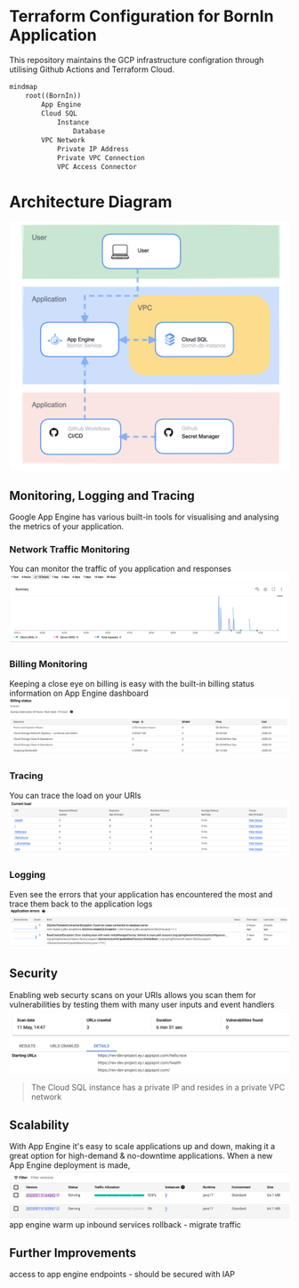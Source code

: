 # Terraform Configuration for BornIn Application

This repository maintains the GCP infrastructure configration through utilising Github Actions and Terraform Cloud. 

```mermaid
mindmap
    root((BornIn))
        App Engine
        Cloud SQL
            Instance
                Database
        VPC Network
            Private IP Address
            Private VPC Connection
            VPC Access Connector

```

# Architecture Diagram

![Diagram](docs/diagram2.png)

## Monitoring, Logging and Tracing
Google App Engine has various built-in tools for visualising and analysing the metrics of your application.

### Network Traffic Monitoring
You can monitor the traffic of you application and responses
![Logging](docs/monitoring.png)

### Billing Monitoring
Keeping a close eye on billing is easy with the built-in billing status information on App Engine dashboard
![Billing](docs/billing.png)

### Tracing
You can trace the load on your URIs 
![Tracing](docs/tracing.png)

### Logging
Even see the errors that your application has encountered the most and trace them back to the application logs
![AppErrors](docs/app_errors.png)

## Security
Enabling web securty scans on your URIs allows you scan them for vulnerabilities by testing them with many user inputs and event handlers
![Scanning](docs/scanning.png)

> The Cloud SQL instance has a private IP and resides in a private VPC network

## Scalability 
With App Engine it's easy to scale applications up and down, making it a great option for high-demand & no-downtime applications. When a new App Engine deployment is made, 
![Scalability](docs/scalability.png)
app engine warm up inbound services
rollback - migrate traffic

## Further Improvements
access to app engine endpoints - should be secured with IAP

